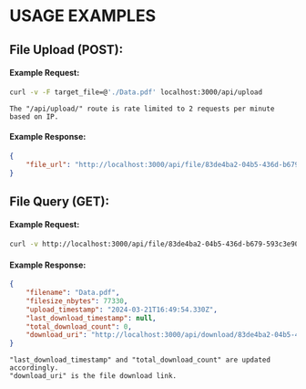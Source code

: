 # USAGE EXAMPLES

## File Upload (POST):
#### Example Request:
```sh
curl -v -F target_file=@'./Data.pdf' localhost:3000/api/upload
```
`The "/api/upload/" route is rate limited to 2 requests per minute based on IP.`

#### Example Response:
```json
{
	"file_url": "http://localhost:3000/api/file/83de4ba2-04b5-436d-b679-593c3e90fd05"
}
```

## File Query (GET):
#### Example Request:
```sh
curl -v http://localhost:3000/api/file/83de4ba2-04b5-436d-b679-593c3e90fd05    # the "file_url"
```
#### Example Response:
```json
{
	"filename": "Data.pdf",
	"filesize_nbytes": 77330,
	"upload_timestamp": "2024-03-21T16:49:54.330Z",
	"last_download_timestamp": null,
	"total_download_count": 0,
	"download_uri": "http://localhost:3000/api/download/83de4ba2-04b5-436d-b679-593c3e90fd05"
}
```
`"last_download_timestamp" and "total_download_count" are updated accordingly.`  
`"download_uri" is the file download link.`  
